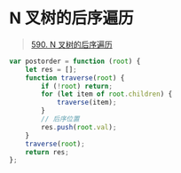 
# N 叉树的后序遍历



> [590. N 叉树的后序遍历](https://leetcode.cn/problems/n-ary-tree-postorder-traversal/)



```javascript hl:9
var postorder = function (root) {
    let res = [];
    function traverse(root) {
        if (!root) return;
        for (let item of root.children) {
            traverse(item);
        }
        // 后序位置
        res.push(root.val);
    }
    traverse(root);
    return res;
};

```